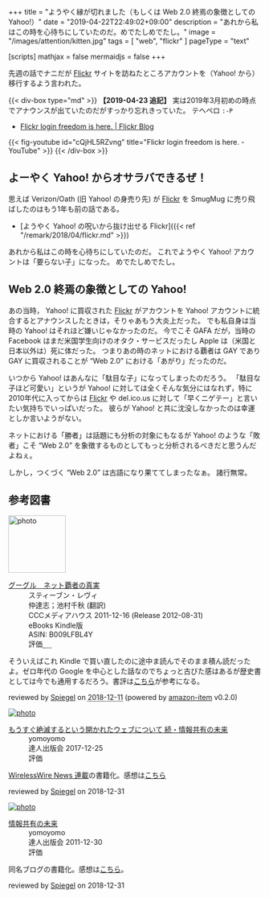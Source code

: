 +++
title = "ようやく縁が切れました（もしくは Web 2.0 終焉の象徴としての Yahoo!）"
date = "2019-04-22T22:49:02+09:00"
description = "あれから私はこの時を心待ちにしていたのだ。めでたしめでたし。"
image = "/images/attention/kitten.jpg"
tags = [ "web", "flickr" ]
pageType = "text"

[scripts]
  mathjax = false
  mermaidjs = false
+++

先週の話でナニだが [Flickr] サイトを訪ねたところアカウントを（Yahoo! から）移行するよう言われた。

{{< div-box type="md" >}}
**【2019-04-23 追記】**
実は2019年3月初めの時点でアナウンスが出ていたのだがすっかり忘れきっていた。
テヘペロ `:-P`

- [Flickr login freedom is here. | Flickr Blog](https://blog.flickr.net/en/2019/03/04/flickr-login-freedom-is-here/)

{{< fig-youtube id="cQjHL5RZvng" title="Flickr login freedom is here. - YouTube" >}}
{{< /div-box >}}

## よーやく Yahoo! からオサラバできるぜ！

思えば Verizon/Oath (旧 Yahoo! の身売り先) が [Flickr] を SmugMug に売り飛ばしたのはもう1年も前の話である。

- [ようやく Yahoo! の呪いから抜け出せる Flickr]({{< ref "/remark/2018/04/flickr.md" >}})

あれから私はこの時を心待ちにしていたのだ。
これでようやく Yahoo! アカウントは「要らない子」になった。
めでたしめでたし。

## Web 2.0 終焉の象徴としての Yahoo!

あの当時， Yahoo! に買収された [Flickr] がアカウントを Yahoo! アカウントに統合するとアナウンスしたときは，そりゃあもう大炎上だった。
でも私自身は当時の Yahoo! はそれほど嫌いじゃなかったのだ。
今でこそ GAFA だが，当時の Facebook はまだ米国学生向けのオタク・サービスだったし Apple は（米国と日本以外は）死に体だった。
つまりあの時のネットにおける覇者は GAY であり GAY に買収されることが “Web 2.0” における「あがり」だったのだ。

いつから Yahoo! はあんなに「駄目な子」になってしまったのだろう。
「駄目な子ほど可愛い」というが Yahoo! に対しては全くそんな気分にはなれず，特に2010年代に入ってからは  [Flickr] や del.ico.us に対して「早くニゲテー」と言いたい気持ちでいっぱいだった。
彼らが Yahoo! と共に沈没しなかったのは幸運としか言いようがない。

ネットにおける「勝者」は話題にも分析の対象にもなるが Yahoo! のような「敗者」こそ “Web 2.0” を象徴するものとしてもっと分析されるべきだと思うんだよねぇ。

しかし，つくづく “Web 2.0” は古語になり果ててしまったなぁ。
諸行無常。

[Flickr]: https://www.flickr.com/

## 参考図書

<div class="hreview">
  <div class="photo"><a class="item url" href="https://www.amazon.co.jp/%E3%82%B0%E3%83%BC%E3%82%B0%E3%83%AB-%E3%83%8D%E3%83%83%E3%83%88%E8%A6%87%E8%80%85%E3%81%AE%E7%9C%9F%E5%AE%9F-%E3%82%B9%E3%83%86%E3%82%A3%E3%83%BC%E3%83%96%E3%83%B3%E3%83%BB%E3%83%AC%E3%83%B4%E3%82%A3-ebook/dp/B009LFBL4Y?SubscriptionId=AKIAJYVUJ3DMTLAECTHA&tag=baldandersinf-22&linkCode=xm2&camp=2025&creative=165953&creativeASIN=B009LFBL4Y"><img src="https://images-fe.ssl-images-amazon.com/images/I/412TwuSJT1L._SL160_.jpg" width="114" alt="photo"></a></div>
  <dl class="fn">
    <dt><a href="https://www.amazon.co.jp/%E3%82%B0%E3%83%BC%E3%82%B0%E3%83%AB-%E3%83%8D%E3%83%83%E3%83%88%E8%A6%87%E8%80%85%E3%81%AE%E7%9C%9F%E5%AE%9F-%E3%82%B9%E3%83%86%E3%82%A3%E3%83%BC%E3%83%96%E3%83%B3%E3%83%BB%E3%83%AC%E3%83%B4%E3%82%A3-ebook/dp/B009LFBL4Y?SubscriptionId=AKIAJYVUJ3DMTLAECTHA&tag=baldandersinf-22&linkCode=xm2&camp=2025&creative=165953&creativeASIN=B009LFBL4Y">グーグル　ネット覇者の真実</a></dt>
	<dd>スティーブン・レヴィ</dd>
	<dd>仲達志；池村千秋 (翻訳)</dd>
    <dd>CCCメディアハウス 2011-12-16 (Release 2012-08-31)</dd>
    <dd>eBooks Kindle版</dd>
    <dd>ASIN: B009LFBL4Y</dd>
    <dd>評価<abbr class="rating fa-sm" title="3">&nbsp;<i class="fas fa-star"></i>&nbsp;<i class="fas fa-star"></i>&nbsp;<i class="fas fa-star"></i>&nbsp;<i class="far fa-star"></i>&nbsp;<i class="far fa-star"></i></abbr></dd>
  </dl>
  <p class="description">そういえばこれ Kindle で買い直したのに途中ま読んでそのまま積ん読だったよ。ゼロ年代の Google を中心とした話なのでちょっと古びた感はあるが歴史書としては今でも通用するだろう。書評は<a href="https://www.yamdas.org/booklog/intheplex.html" title="yomoyomoの読書記録 - スティーブン・レヴィ『グーグル　ネット覇者の真実　追われる立場から追う立場へ』（阪急コミュニケーションズ）">こちら</a>が参考になる。</p>
  <p class="powered-by" >reviewed by <a href='#maker' class='reviewer'>Spiegel</a> on <abbr class="dtreviewed" title="2018-12-11">2018-12-11</abbr> (powered by <a href="https://github.com/spiegel-im-spiegel/amazon-item" >amazon-item</a> v0.2.0)</p>
</div>

<div class="hreview" >
	<div class="photo"><a class="item url" href="https://tatsu-zine.com/books/infoshare2"><img src="https://tatsu-zine.com/images/books/877/cover_s.jpg" alt="photo"></a></div>
    <dl class="fn">
      <dt><a href="https://tatsu-zine.com/books/infoshare2">もうすぐ絶滅するという開かれたウェブについて 続・情報共有の未来</a></dt>
      <dd>yomoyomo</dd>
      <dd>達人出版会 2017-12-25</dd>
      <dd>評価&nbsp;<abbr class="rating fa-sm" title="4">
        <i class="fas fa-star"></i>
        <i class="fas fa-star"></i>
        <i class="fas fa-star"></i>
        <i class="fas fa-star"></i>
        <i class="far fa-star"></i>
      </abbr></dd>
    </dl>
    <p class="description"><a href="https://wirelesswire.jp/author/yomoyomo/">WirelessWire News 連載</a>の書籍化。感想は<a href="/remark/2019/01/infoshare2/">こちら</a></p>
	<p class="powered-by" >reviewed by <a href='#maker' class='reviewer'>Spiegel</a> on <abbr class="dtreviewed">2018-12-31</abbr></p>
</div>

<div class="hreview" >
	<div class="photo"><a class="item url" href="https://tatsu-zine.com/books/infoshare"><img src="https://tatsu-zine.com/images/books/15/cover_s.jpg" alt="photo"></a></div>
    <dl class="fn">
      <dt><a href="https://tatsu-zine.com/books/infoshare">情報共有の未来</a></dt>
      <dd>yomoyomo</dd>
      <dd>達人出版会 2011-12-30</dd>
      <dd>評価&nbsp;<abbr class="rating fa-sm" title="4">
        <i class="fas fa-star"></i>
        <i class="fas fa-star"></i>
        <i class="fas fa-star"></i>
        <i class="fas fa-star"></i>
        <i class="far fa-star"></i>
      </abbr></dd>
    </dl>
    <p class="description">同名ブログの書籍化。感想は<a href="https://baldanders.info/spiegel/log2/000611.shtml">こちら</a>。</p>
    <p class="powered-by" >reviewed by <a href='#maker' class='reviewer'>Spiegel</a> on <abbr class="dtreviewed">2018-12-31</abbr></p>
</div>
